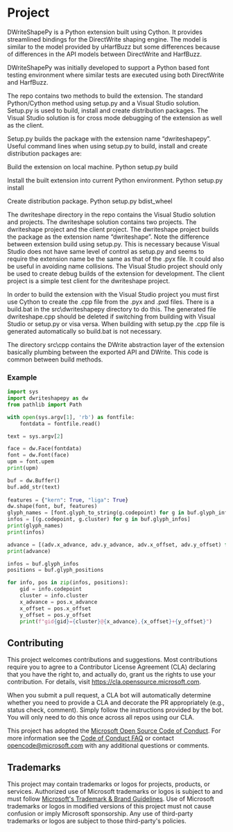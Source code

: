 # Project

DWriteShapePy is a Python extension built using Cython. It provides streamlined bindings for
the DirectWrite shaping engine. The model is similar to the model provided by uHarfBuzz but some 
differences because of differences in the API models between DirectWrite and HarfBuzz. 

DWriteShapePy was initially developed to support a Python based font testing environment where similar tests are 
executed using both DirectWrite and HarfBuzz. 

The repo contains two methods to build the extension. The standard Python/Cython method using setup.py and a 
Visual Studio solution. Setup.py is used to build, install and create distribution packages. The Visual Studio solution 
is for cross mode debugging of the extension as well as the client. 

Setup.py builds the package with the extension name “dwriteshapepy”. 
Useful command lines when using setup.py to build, install and create distribution packages are:

Build the extension on local machine.
Python setup.py build 

Install the built extension into current Python environment.
Python setup.py install

Create distribution package.
Python setup.py bdist_wheel

The dwriteshape directory in the repo contains the Visual Studio solution and projects. The dwriteshape solution contains two 
projects. The dwriteshape project and the client project. The dwriteshape project builds the package as the extension name “dwriteshape”. 
Note the difference between extension build using setup.py. This is necessary because Visual Studio does not have same level 
of control as setup.py and seems to require the extension name be the same as that of the .pyx file. It could also be useful in 
avoiding name collisions. The Visual Studio project should only be used to create debug builds of the extension for development. 
The client project is a simple test client for the dwriteshape project. 

In order to build the extension with the Visual Studio project you must first use Cython to create the .cpp file from the .pyx and .pxd files. 
There is a build.bat in the src\dwriteshapepy directory to do this.  The generated file dwriteshape.cpp should be deleted if switching 
from building with Visual Studio or setup.py or visa versa. When building with setup.py the .cpp file is generated automatically so build.bat 
is not necessary. 

The directory src\cpp contains the DWrite abstraction layer of the extension basically plumbing between the exported API and DWrite. 
This code is common between build methods. 

### Example

```python
import sys
import dwriteshapepy as dw 
from pathlib import Path

with open(sys.argv[1], 'rb') as fontfile:
    fontdata = fontfile.read()

text = sys.argv[2]

face = dw.Face(fontdata)
font = dw.Font(face)
upm = font.upem
print(upm)

buf = dw.Buffer()
buf.add_str(text)
    
features = {"kern": True, "liga": True}
dw.shape(font, buf, features)
glyph_names = [font.glyph_to_string(g.codepoint) for g in buf.glyph_infos]
infos = [(g.codepoint, g.cluster) for g in buf.glyph_infos]
print(glyph_names)
print(infos)

advance = [(adv.x_advance, adv.y_advance, adv.x_offset, adv.y_offset) for adv in buf.glyph_positions]
print(advance)

infos = buf.glyph_infos
positions = buf.glyph_positions

for info, pos in zip(infos, positions):
    gid = info.codepoint
    cluster = info.cluster
    x_advance = pos.x_advance
    x_offset = pos.x_offset
    y_offset = pos.y_offset
    print(f"gid{gid}={cluster}@{x_advance},{x_offset}+{y_offset}")

```

## Contributing

This project welcomes contributions and suggestions.  Most contributions require you to agree to a
Contributor License Agreement (CLA) declaring that you have the right to, and actually do, grant us
the rights to use your contribution. For details, visit https://cla.opensource.microsoft.com.

When you submit a pull request, a CLA bot will automatically determine whether you need to provide
a CLA and decorate the PR appropriately (e.g., status check, comment). Simply follow the instructions
provided by the bot. You will only need to do this once across all repos using our CLA.

This project has adopted the [Microsoft Open Source Code of Conduct](https://opensource.microsoft.com/codeofconduct/).
For more information see the [Code of Conduct FAQ](https://opensource.microsoft.com/codeofconduct/faq/) or
contact [opencode@microsoft.com](mailto:opencode@microsoft.com) with any additional questions or comments.

## Trademarks

This project may contain trademarks or logos for projects, products, or services. Authorized use of Microsoft 
trademarks or logos is subject to and must follow 
[Microsoft's Trademark & Brand Guidelines](https://www.microsoft.com/en-us/legal/intellectualproperty/trademarks/usage/general).
Use of Microsoft trademarks or logos in modified versions of this project must not cause confusion or imply Microsoft sponsorship.
Any use of third-party trademarks or logos are subject to those third-party's policies.
